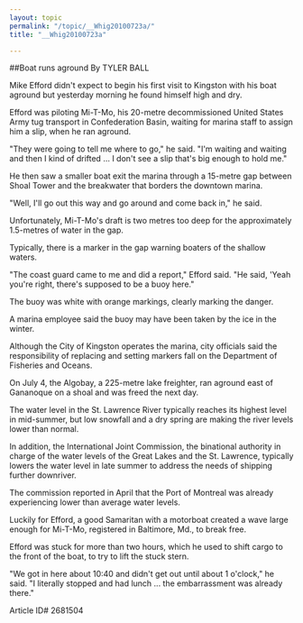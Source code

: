 ```yaml
---
layout: topic
permalink: "/topic/__Whig20100723a/"
title: "__Whig20100723a"

---
```


##Boat runs aground
By TYLER BALL



Mike Efford didn't expect to begin his first visit to Kingston with his boat aground but yesterday morning he found himself high and dry.

Efford was piloting Mi-T-Mo, his 20-metre decommissioned United States Army tug transport in Confederation Basin, waiting for marina staff to assign him a slip, when he ran aground.

"They were going to tell me where to go," he said. "I'm waiting and waiting and then I kind of drifted ... I don't see a slip that's big enough to hold me."

He then saw a smaller boat exit the marina through a 15-metre gap between Shoal Tower and the breakwater that borders the downtown marina.

"Well, I'll go out this way and go around and come back in," he said.

Unfortunately, Mi-T-Mo's draft is two metres too deep for the approximately 1.5-metres of water in the gap.

Typically, there is a marker in the gap warning boaters of the shallow waters.

"The coast guard came to me and did a report," Efford said. "He said, 'Yeah you're right, there's supposed to be a buoy here."

The buoy was white with orange markings, clearly marking the danger.

A marina employee said the buoy may have been taken by the ice in the winter.

Although the City of Kingston operates the marina, city officials said the responsibility of replacing and setting markers fall on the Department of Fisheries and Oceans.

On July 4, the Algobay, a 225-metre lake freighter, ran aground east of Gananoque on a shoal and was freed the next day.

The water level in the St. Lawrence River typically reaches its highest level in mid-summer, but low snowfall and a dry spring are making the river levels lower than normal.

In addition, the International Joint Commission, the binational authority in charge of the water levels of the Great Lakes and the St. Lawrence, typically lowers the water level in late summer to address the needs of shipping further downriver.

The commission reported in April that the Port of Montreal was already experiencing lower than average water levels.

Luckily for Efford, a good Samaritan with a motorboat created a wave large enough for Mi-T-Mo, registered in Baltimore, Md., to break free.

Efford was stuck for more than two hours, which he used to shift cargo to the front of the boat, to try to lift the stuck stern.

"We got in here about 10:40 and didn't get out until about 1 o'clock," he said. "I literally stopped and had lunch ... the embarrassment was already there."




Article ID# 2681504

